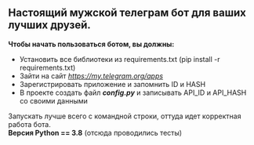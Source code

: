 ## Настоящий мужской телеграм бот для ваших лучших друзей.

**Чтобы начать пользоваться ботом, вы должны:**
- Установить все библиотеки из requirements.txt (pip install -r requirements.txt)
- Зайти на сайт *https://my.telegram.org/apps*
- Зарегистрировать приложение и запомнить ID и HASH
- В проекте создать файл ***config.py*** и записывать API_ID и API_HASH со своими данными

Запускать лучше всего с командной строки, оттуда идет корректная работа бота.  
**Версия Python == 3.8** (отсюда проводились тесты)

